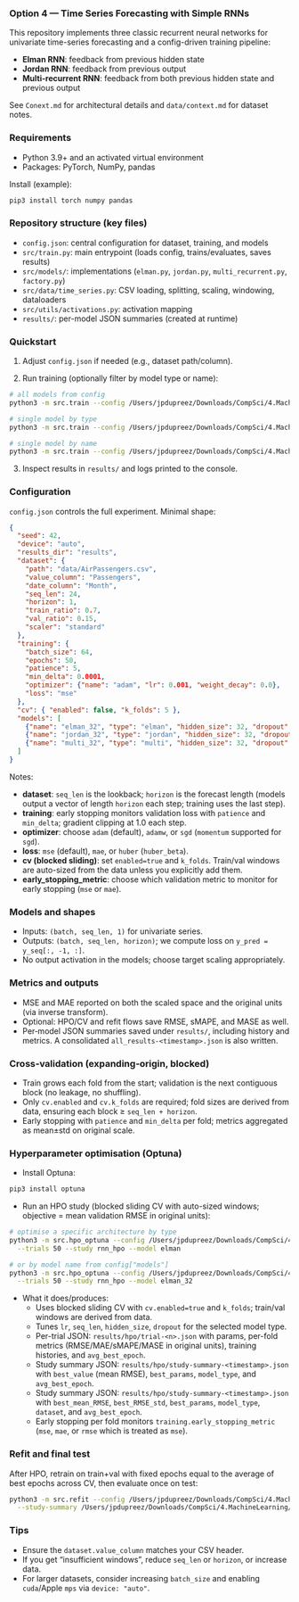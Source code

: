 ### Option 4 — Time Series Forecasting with Simple RNNs

This repository implements three classic recurrent neural networks for univariate time-series forecasting and a config-driven training pipeline:

- **Elman RNN**: feedback from previous hidden state
- **Jordan RNN**: feedback from previous output
- **Multi‑recurrent RNN**: feedback from both previous hidden state and previous output

See `Conext.md` for architectural details and `data/context.md` for dataset notes.

### Requirements

- Python 3.9+ and an activated virtual environment
- Packages: PyTorch, NumPy, pandas

Install (example):
```bash
pip3 install torch numpy pandas
```

### Repository structure (key files)

- `config.json`: central configuration for dataset, training, and models
- `src/train.py`: main entrypoint (loads config, trains/evaluates, saves results)
- `src/models/`: implementations (`elman.py`, `jordan.py`, `multi_recurrent.py`, `factory.py`)
- `src/data/time_series.py`: CSV loading, splitting, scaling, windowing, dataloaders
- `src/utils/activations.py`: activation mapping
- `results/`: per-model JSON summaries (created at runtime)

### Quickstart

1) Adjust `config.json` if needed (e.g., dataset path/column).

2) Run training (optionally filter by model type or name):
```bash
# all models from config
python3 -m src.train --config /Users/jpdupreez/Downloads/CompSci/4.MachineLearning/Assignment_3/config.json

# single model by type
python3 -m src.train --config /Users/jpdupreez/Downloads/CompSci/4.MachineLearning/Assignment_3/config.json --model elman

# single model by name
python3 -m src.train --config /Users/jpdupreez/Downloads/CompSci/4.MachineLearning/Assignment_3/config.json --model elman_32
```

3) Inspect results in `results/` and logs printed to the console.

### Configuration

`config.json` controls the full experiment. Minimal shape:

```json
{
  "seed": 42,
  "device": "auto",
  "results_dir": "results",
  "dataset": {
    "path": "data/AirPassengers.csv",
    "value_column": "Passengers",
    "date_column": "Month",
    "seq_len": 24,
    "horizon": 1,
    "train_ratio": 0.7,
    "val_ratio": 0.15,
    "scaler": "standard"
  },
  "training": {
    "batch_size": 64,
    "epochs": 50,
    "patience": 5,
    "min_delta": 0.0001,
    "optimizer": {"name": "adam", "lr": 0.001, "weight_decay": 0.0},
    "loss": "mse"
  },
  "cv": { "enabled": false, "k_folds": 5 },
  "models": [
    {"name": "elman_32", "type": "elman", "hidden_size": 32, "dropout": 0.1, "activation": "tanh"},
    {"name": "jordan_32", "type": "jordan", "hidden_size": 32, "dropout": 0.1, "activation": "tanh"},
    {"name": "multi_32", "type": "multi", "hidden_size": 32, "dropout": 0.1, "activation": "tanh"}
  ]
}
```

Notes:
- **dataset**: `seq_len` is the lookback; `horizon` is the forecast length (models output a vector of length `horizon` each step; training uses the last step).
- **training**: early stopping monitors validation loss with `patience` and `min_delta`; gradient clipping at 1.0 each step.
- **optimizer**: choose `adam` (default), `adamw`, or `sgd` (`momentum` supported for `sgd`).
- **loss**: `mse` (default), `mae`, or `huber` (`huber_beta`).
- **cv (blocked sliding)**: set `enabled=true` and `k_folds`. Train/val windows are auto-sized from the data unless you explicitly add them.
- **early_stopping_metric**: choose which validation metric to monitor for early stopping (`mse` or `mae`).

### Models and shapes

- Inputs: `(batch, seq_len, 1)` for univariate series.
- Outputs: `(batch, seq_len, horizon)`; we compute loss on `y_pred = y_seq[:, -1, :]`.
- No output activation in the models; choose target scaling appropriately.

### Metrics and outputs

- MSE and MAE reported on both the scaled space and the original units (via inverse transform).
- Optional: HPO/CV and refit flows save RMSE, sMAPE, and MASE as well.
- Per‑model JSON summaries saved under `results/`, including history and metrics. A consolidated `all_results-<timestamp>.json` is also written.

### Cross‑validation (expanding‑origin, blocked)

- Train grows each fold from the start; validation is the next contiguous block (no leakage, no shuffling).
- Only `cv.enabled` and `cv.k_folds` are required; fold sizes are derived from data, ensuring each block ≥ `seq_len + horizon`.
- Early stopping with `patience` and `min_delta` per fold; metrics aggregated as mean±std on original scale.

### Hyperparameter optimisation (Optuna)

- Install Optuna:
```bash
pip3 install optuna
```

- Run an HPO study (blocked sliding CV with auto-sized windows; objective = mean validation RMSE in original units):
```bash
# optimise a specific architecture by type
python3 -m src.hpo_optuna --config /Users/jpdupreez/Downloads/CompSci/4.MachineLearning/Assignment_3/config.json \
  --trials 50 --study rnn_hpo --model elman

# or by model name from config["models"]
python3 -m src.hpo_optuna --config /Users/jpdupreez/Downloads/CompSci/4.MachineLearning/Assignment_3/config.json \
  --trials 50 --study rnn_hpo --model elman_32
```

- What it does/produces:
  - Uses blocked sliding CV with `cv.enabled=true` and `k_folds`; train/val windows are derived from data.
  - Tunes `lr`, `seq_len`, `hidden_size`, `dropout` for the selected model type.
  - Per-trial JSON: `results/hpo/trial-<n>.json` with params, per-fold metrics (RMSE/MAE/sMAPE/MASE in original units), training histories, and `avg_best_epoch`.
  - Study summary JSON: `results/hpo/study-summary-<timestamp>.json` with `best_value` (mean RMSE), `best_params`, `model_type`, and `avg_best_epoch`.
  - Study summary JSON: `results/hpo/study-summary-<timestamp>.json` with `best_mean_RMSE`, `best_RMSE_std`, `best_params`, `model_type`, `dataset`, and `avg_best_epoch`.
  - Early stopping per fold monitors `training.early_stopping_metric` (`mse`, `mae`, or `rmse` which is treated as `mse`).

### Refit and final test

After HPO, retrain on train+val with fixed epochs equal to the average of best epochs across CV, then evaluate once on test:
```bash
python3 -m src.refit --config /Users/jpdupreez/Downloads/CompSci/4.MachineLearning/Assignment_3/config.json \
  --study-summary /Users/jpdupreez/Downloads/CompSci/4.MachineLearning/Assignment_3/results/hpo/study-summary-<timestamp>.json
```

### Tips

- Ensure the `dataset.value_column` matches your CSV header.
- If you get “insufficient windows”, reduce `seq_len` or `horizon`, or increase data.
- For larger datasets, consider increasing `batch_size` and enabling `cuda`/Apple `mps` via `device: "auto"`.


